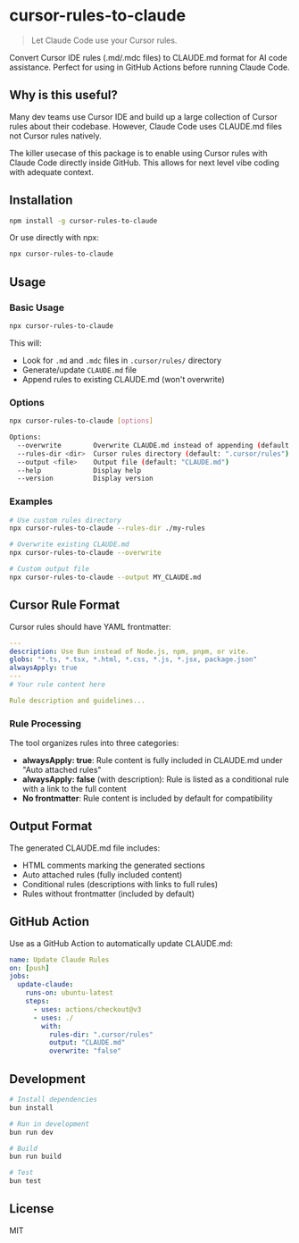 # cursor-rules-to-claude

> Let Claude Code use your Cursor rules.

Convert Cursor IDE rules (.md/.mdc files) to CLAUDE.md format for AI code assistance. Perfect for using in GitHub Actions before running Claude Code.

## Why is this useful?

Many dev teams use Cursor IDE and build up a large collection of Cursor rules about their codebase. However, Claude Code uses CLAUDE.md files not Cursor rules natively.

The killer usecase of this package is to enable using Cursor rules with Claude Code directly inside GitHub. This allows for next level vibe coding with adequate context.

## Installation

```bash
npm install -g cursor-rules-to-claude
```

Or use directly with npx:

```bash
npx cursor-rules-to-claude
```

## Usage

### Basic Usage

```bash
npx cursor-rules-to-claude
```

This will:

- Look for `.md` and `.mdc` files in `.cursor/rules/` directory
- Generate/update `CLAUDE.md` file
- Append rules to existing CLAUDE.md (won't overwrite)

### Options

```bash
npx cursor-rules-to-claude [options]

Options:
  --overwrite        Overwrite CLAUDE.md instead of appending (default: false)
  --rules-dir <dir>  Cursor rules directory (default: ".cursor/rules")
  --output <file>    Output file (default: "CLAUDE.md")
  --help             Display help
  --version          Display version
```

### Examples

```bash
# Use custom rules directory
npx cursor-rules-to-claude --rules-dir ./my-rules

# Overwrite existing CLAUDE.md
npx cursor-rules-to-claude --overwrite

# Custom output file
npx cursor-rules-to-claude --output MY_CLAUDE.md
```

## Cursor Rule Format

Cursor rules should have YAML frontmatter:

```yaml
---
description: Use Bun instead of Node.js, npm, pnpm, or vite.
globs: "*.ts, *.tsx, *.html, *.css, *.js, *.jsx, package.json"
alwaysApply: true
---
# Your rule content here

Rule description and guidelines...
```

### Rule Processing

The tool organizes rules into three categories:

- **alwaysApply: true**: Rule content is fully included in CLAUDE.md under "Auto attached rules"
- **alwaysApply: false** (with description): Rule is listed as a conditional rule with a link to the full content
- **No frontmatter**: Rule content is included by default for compatibility

## Output Format

The generated CLAUDE.md file includes:

- HTML comments marking the generated sections
- Auto attached rules (fully included content)
- Conditional rules (descriptions with links to full rules)
- Rules without frontmatter (included by default)

## GitHub Action

Use as a GitHub Action to automatically update CLAUDE.md:

```yaml
name: Update Claude Rules
on: [push]
jobs:
  update-claude:
    runs-on: ubuntu-latest
    steps:
      - uses: actions/checkout@v3
      - uses: ./
        with:
          rules-dir: ".cursor/rules"
          output: "CLAUDE.md"
          overwrite: "false"
```

## Development

```bash
# Install dependencies
bun install

# Run in development
bun run dev

# Build
bun run build

# Test
bun test
```

## License

MIT
